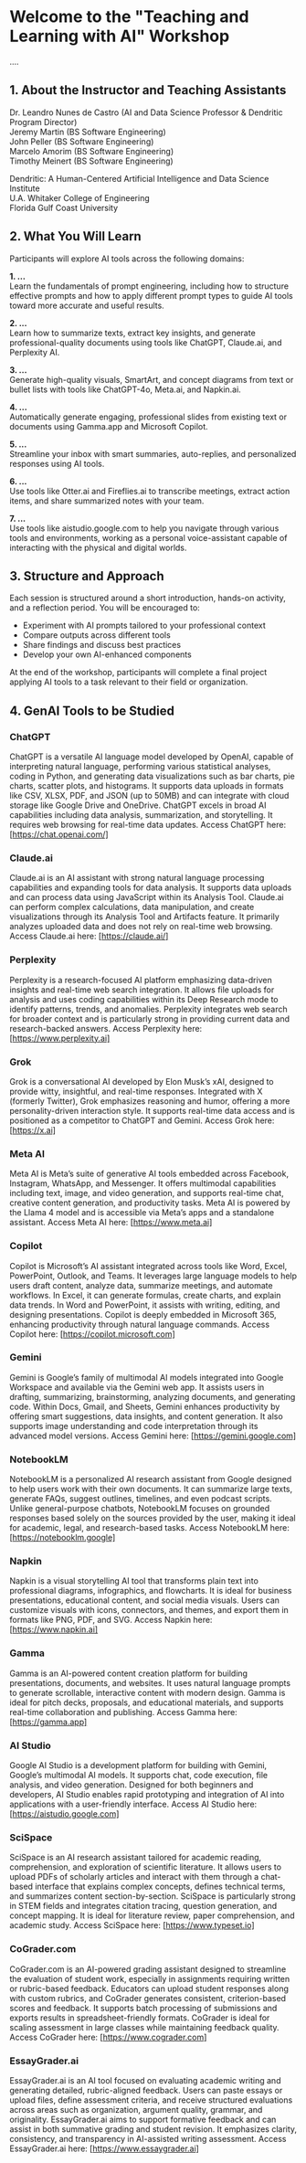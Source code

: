 # Welcome to the "Teaching and Learning with AI" Workshop

....

## 1. About the Instructor and Teaching Assistants

Dr. Leandro Nunes de Castro (AI and Data Science Professor & Dendritic Program Director) <br>
Jeremy Martin (BS Software Engineering) <br>
John Peller (BS Software Engineering) <br>
Marcelo Amorim (BS Software Engineering) <br>
Timothy Meinert (BS Software Engineering)

Dendritic: A Human-Centered Artificial Intelligence and Data Science Institute <br>
U.A. Whitaker College of Engineering<br>
Florida Gulf Coast University

## 2. What You Will Learn

Participants will explore AI tools across the following domains:

**1. ...**  
  Learn the fundamentals of prompt engineering, including how to structure effective prompts and how to apply different prompt types to guide AI tools toward more accurate and useful results.

**2. ...**  
  Learn how to summarize texts, extract key insights, and generate professional-quality documents using tools like ChatGPT, Claude.ai, and Perplexity AI.

**3. ...**  
  Generate high-quality visuals, SmartArt, and concept diagrams from text or bullet lists with tools like ChatGPT-4o, Meta.ai, and Napkin.ai.

**4. ...**  
  Automatically generate engaging, professional slides from existing text or documents using Gamma.app and Microsoft Copilot.

**5. ...**  
  Streamline your inbox with smart summaries, auto-replies, and personalized responses using AI tools.

**6. ...**  
  Use tools like Otter.ai and Fireflies.ai to transcribe meetings, extract action items, and share summarized notes with your team.

**7. ...**  
  Use tools like aistudio.google.com to help you navigate through various tools and environments, working as a personal voice-assistant capable of interacting with the physical and digital worlds.

## 3. Structure and Approach

Each session is structured around a short introduction, hands-on activity, and a reflection period. You will be encouraged to:

- Experiment with AI prompts tailored to your professional context
- Compare outputs across different tools
- Share findings and discuss best practices
- Develop your own AI-enhanced components

At the end of the workshop, participants will complete a final project applying AI tools to a task relevant to their field or organization.

## 4. GenAI Tools to be Studied

### ChatGPT
ChatGPT is a versatile AI language model developed by OpenAI, capable of interpreting natural language, performing various statistical analyses, coding in Python, and generating data visualizations such as bar charts, pie charts, scatter plots, and histograms. It supports data uploads in formats like CSV, XLSX, PDF, and JSON (up to 50MB) and can integrate with cloud storage like Google Drive and OneDrive. ChatGPT excels in broad AI capabilities including data analysis, summarization, and storytelling. It requires web browsing for real-time data updates.
Access ChatGPT here: [https://chat.openai.com/]

### Claude.ai
Claude.ai is an AI assistant with strong natural language processing capabilities and expanding tools for data analysis. It supports data uploads and can process data using JavaScript within its Analysis Tool. Claude.ai can perform complex calculations, data manipulation, and create visualizations through its Analysis Tool and Artifacts feature. It primarily analyzes uploaded data and does not rely on real-time web browsing.
Access Claude.ai here: [https://claude.ai/]

### Perplexity
Perplexity is a research-focused AI platform emphasizing data-driven insights and real-time web search integration. It allows file uploads for analysis and uses coding capabilities within its Deep Research mode to identify patterns, trends, and anomalies. Perplexity integrates web search for broader context and is particularly strong in providing current data and research-backed answers.
Access Perplexity here: [https://www.perplexity.ai]

### Grok
Grok is a conversational AI developed by Elon Musk’s xAI, designed to provide witty, insightful, and real-time responses. Integrated with X (formerly Twitter), Grok emphasizes reasoning and humor, offering a more personality-driven interaction style. It supports real-time data access and is positioned as a competitor to ChatGPT and Gemini. Access Grok here: [https://x.ai]

### Meta AI
Meta AI is Meta’s suite of generative AI tools embedded across Facebook, Instagram, WhatsApp, and Messenger. It offers multimodal capabilities including text, image, and video generation, and supports real-time chat, creative content generation, and productivity tasks. Meta AI is powered by the Llama 4 model and is accessible via Meta’s apps and a standalone assistant. Access Meta AI here: [https://www.meta.ai]

### Copilot
Copilot is Microsoft’s AI assistant integrated across tools like Word, Excel, PowerPoint, Outlook, and Teams. It leverages large language models to help users draft content, analyze data, summarize meetings, and automate workflows. In Excel, it can generate formulas, create charts, and explain data trends. In Word and PowerPoint, it assists with writing, editing, and designing presentations. Copilot is deeply embedded in Microsoft 365, enhancing productivity through natural language commands. Access Copilot here: [https://copilot.microsoft.com]

### Gemini
Gemini is Google’s family of multimodal AI models integrated into Google Workspace and available via the Gemini web app. It assists users in drafting, summarizing, brainstorming, analyzing documents, and generating code. Within Docs, Gmail, and Sheets, Gemini enhances productivity by offering smart suggestions, data insights, and content generation. It also supports image understanding and code interpretation through its advanced model versions. Access Gemini here: [https://gemini.google.com]

### NotebookLM
NotebookLM is a personalized AI research assistant from Google designed to help users work with their own documents. It can summarize large texts, generate FAQs, suggest outlines, timelines, and even podcast scripts. Unlike general-purpose chatbots, NotebookLM focuses on grounded responses based solely on the sources provided by the user, making it ideal for academic, legal, and research-based tasks.
Access NotebookLM here: [https://notebooklm.google]

### Napkin
Napkin is a visual storytelling AI tool that transforms plain text into professional diagrams, infographics, and flowcharts. It is ideal for business presentations, educational content, and social media visuals. Users can customize visuals with icons, connectors, and themes, and export them in formats like PNG, PDF, and SVG. Access Napkin here: [https://www.napkin.ai]

### Gamma
Gamma is an AI-powered content creation platform for building presentations, documents, and websites. It uses natural language prompts to generate scrollable, interactive content with modern design. Gamma is ideal for pitch decks, proposals, and educational materials, and supports real-time collaboration and publishing. Access Gamma here: [https://gamma.app]

### AI Studio
Google AI Studio is a development platform for building with Gemini, Google’s multimodal AI models. It supports chat, code execution, file analysis, and video generation. Designed for both beginners and developers, AI Studio enables rapid prototyping and integration of AI into applications with a user-friendly interface. Access AI Studio here: [https://aistudio.google.com]

### SciSpace
SciSpace is an AI research assistant tailored for academic reading, comprehension, and exploration of scientific literature. It allows users to upload PDFs of scholarly articles and interact with them through a chat-based interface that explains complex concepts, defines technical terms, and summarizes content section-by-section. SciSpace is particularly strong in STEM fields and integrates citation tracing, question generation, and concept mapping. It is ideal for literature review, paper comprehension, and academic study.
Access SciSpace here: [https://www.typeset.io]

### CoGrader.com
CoGrader.com is an AI-powered grading assistant designed to streamline the evaluation of student work, especially in assignments requiring written or rubric-based feedback. Educators can upload student responses along with custom rubrics, and CoGrader generates consistent, criterion-based scores and feedback. It supports batch processing of submissions and exports results in spreadsheet-friendly formats. CoGrader is ideal for scaling assessment in large classes while maintaining feedback quality.
Access CoGrader here: [https://www.cograder.com]

### EssayGrader.ai
EssayGrader.ai is an AI tool focused on evaluating academic writing and generating detailed, rubric-aligned feedback. Users can paste essays or upload files, define assessment criteria, and receive structured evaluations across areas such as organization, argument quality, grammar, and originality. EssayGrader.ai aims to support formative feedback and can assist in both summative grading and student revision. It emphasizes clarity, consistency, and transparency in AI-assisted writing assessment.
Access EssayGrader.ai here: [https://www.essaygrader.ai]
